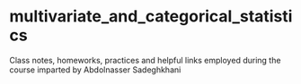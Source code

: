 # multivariate_and_categorical_statistics
Class notes, homeworks, practices and helpful links employed during the course imparted by Abdolnasser Sadeghkhani
